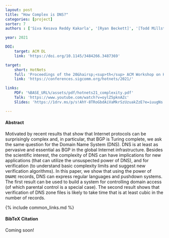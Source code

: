 ```yaml
---
layout: post
title: "How Complex is DNS?"
categories: [project]
sorter: 7
authors : ['Siva Kesava Reddy Kakarla', '[Ryan Beckett]', '[Todd Millstein]', '[George Varghese]']

year: 2021

DOI:
    target: ACM DL
    link: 'https://doi.org/10.1145/3484266.3487369'

target:
    short: HotNets
    full: 'Proceedings of the 20&hairsp;<sup>th</sup> ACM Workshop on Hot Topics in Networks, 2021'
    link: 'https://conferences.sigcomm.org/hotnets/2021/'

links:
    PDF: '%BASE_URL%/assets/pdf/hotnets21_complexity.pdf'
    Talk: 'https://www.youtube.com/watch?v=oylZ5pknAZc'
    Slides: 'https://1drv.ms/p/s!AhY-8TRoGbdAiVaMkrSzUzuakZzE?e=iuugNs'

---
```


#### Abstract

Motivated by recent results that show that Internet protocols
can be surprisingly complex and, in particular, that BGP is
Turing complete, we ask the same question for the Domain
Name System (DNS). DNS is at least as pervasive and essential as BGP in the global Internet infrastructure. Besides the
scientific interest, the complexity of DNS can have implications for new applications (that can utilize the unsuspected
power of DNS),
and for verification (to understand basic complexity limits
and suggest new verification algorithms). In this paper, we
show that using the power of $\mathtt{DNAME}$ records, DNS can express regular languages and pushdown systems. The first result can be used to build a system
for controlling domain access (of which parental control is
a special case). The second result shows that verification of
DNS zone files is likely to take time that is at least cubic in
the number of records.



{% include common_links.md %}

#### BibTeX Citation

Coming soon!